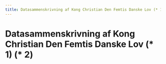 ```yaml
---
title: Datasammenskrivning af Kong Christian Den Femtis Danske Lov (* 1) (* 2)
---
```

# Datasammenskrivning af Kong Christian Den Femtis Danske Lov (* 1) (* 2)

